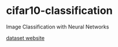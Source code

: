 # cifar10-classification
Image Classification with Neural Networks

[dataset website](https://www.cs.toronto.edu/~kriz/cifar.html)
